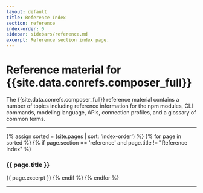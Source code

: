 ```yaml
---
layout: default
title: Reference Index
section: reference
index-order: 0
sidebar: sidebars/reference.md
excerpt: Reference section index page.
---
```


# Reference material for {{site.data.conrefs.composer_full}}

The {{site.data.conrefs.composer_full}} reference material contains a number of topics including reference information for the npm modules, CLI commands, modeling language, APIs, connection profiles, and a glossary of common terms.

---

{% assign sorted = (site.pages | sort: 'index-order') %}
{% for page in sorted %}
{% if page.section == 'reference' and page.title != "Reference Index" %}
### {{ page.title }}
{{ page.excerpt }}
{% endif %}
{% endfor %}

---
